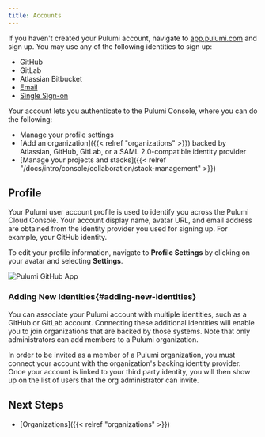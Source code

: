 ```yaml
---
title: Accounts
---
```


If you haven't created your Pulumi account, navigate to [app.pulumi.com](https://app.pulumi.com) and sign
up. You may use any of the following identities to sign up:

* GitHub
* GitLab
* Atlassian Bitbucket
* [Email](https://app.pulumi.com/signin/email)
* [Single Sign-on](https://app.pulumi.com/signin/sso)

Your account lets you authenticate to the Pulumi Console, where you can do the
following:

* Manage your profile settings
* [Add an organization]({{< relref "organizations" >}}) backed by Atlassian, GitHub, GitLab, or a SAML
  2.0-compatible identity provider
* [Manage your projects and stacks]({{< relref "/docs/intro/console/collaboration/stack-management" >}})

## Profile

Your Pulumi user account profile is used to identify you across the Pulumi
Cloud Console.  Your account display name, avatar URL, and email address are
obtained from the identity provider you used for signing up. For example, your
GitHub identity.

To edit your profile information, navigate to **Profile Settings** by clicking
on your avatar and selecting **Settings**.

<img class="shadow-2xl lg:max-w-xl" src="/images/docs/reference/service/user-profile-page.png" alt="Pulumi GitHub App">

### Adding New Identities{#adding-new-identities}

You can associate your Pulumi account with multiple identities, such as
a GitHub or GitLab account. Connecting these additional identities will enable
you to join organizations that are backed by those systems. Note that only
administrators can add members to a Pulumi organization.

In order to be invited as a member of a Pulumi organization, you must connect
your account with the organization's backing identity provider. Once your
account is linked to your third party identity, you will then show up on the 
list of users that the org administrator can invite.

## Next Steps

* [Organizations]({{< relref "organizations" >}})
